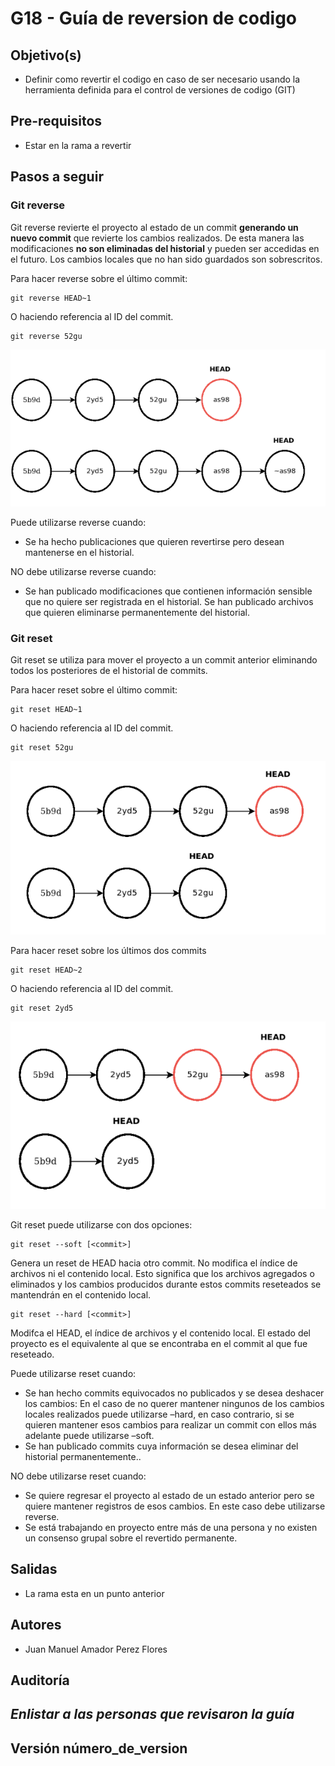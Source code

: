 # G18 - Guía de reversion de codigo

## Objetivo(s)

- Definir como revertir el codigo en caso de ser necesario usando la herramienta definida para el control de versiones de codigo (GIT)

## Pre-requisitos

- Estar en la rama a revertir 

## Pasos a seguir


### Git reverse

Git reverse revierte el proyecto al estado de un commit **generando un nuevo commit** que revierte los cambios realizados. De esta manera las modificaciones **no son eliminadas del historial** y pueden ser accedidas en el futuro. Los cambios locales que no han sido guardados son sobrescritos.

Para hacer reverse sobre el último commit:

    git reverse HEAD~1

O haciendo referencia al ID del commit.

    git reverse 52gu

![git reverse](../../static/img/guias/G18/gitreverse.png)

Puede utilizarse reverse cuando:

- Se ha hecho publicaciones que quieren revertirse pero desean mantenerse en el historial.

NO debe utilizarse reverse cuando:

- Se han publicado modificaciones que contienen información sensible que no quiere ser registrada en el historial.
Se han publicado archivos que quieren eliminarse permanentemente del historial.

### Git reset 

Git reset se utiliza para mover el proyecto a un commit anterior eliminando todos los posteriores de el historial de commits. 

Para hacer reset sobre el último commit:

    git reset HEAD~1

O haciendo referencia al ID del commit.

    git reset 52gu

![git reset](../../static/img/guias/G18/gitreset.png)

Para hacer reset sobre los últimos dos commits

    git reset HEAD~2

O haciendo referencia al ID del commit.

    git reset 2yd5

![git reset](../../static/img/guias/G18/gitreset-2.png)

Git reset puede utilizarse con dos opciones:


    git reset --soft [<commit>]

Genera un reset de HEAD hacia otro commit. No modifica el índice de archivos ni el contenido local. Esto significa que los archivos agregados o eliminados y los cambios producidos durante estos commits reseteados se mantendrán en el contenido local.

    git reset --hard [<commit>]

Modifca el HEAD, el índice de archivos y el contenido local. El estado del proyecto es el equivalente al que se encontraba en el commit al que fue reseteado.

Puede utilizarse reset cuando:

- Se han hecho commits equivocados no publicados y se desea deshacer los cambios: En el caso de no querer mantener ningunos de los cambios locales realizados puede utilizarse –hard, en caso contrario, si se quieren mantener esos cambios para realizar un commit con ellos más adelante puede utilizarse –soft.
- Se han publicado commits cuya información se desea eliminar del historial permanentemente..

NO debe utilizarse reset cuando:

- Se quiere regresar el proyecto al estado de un estado anterior pero se quiere mantener registros de esos cambios. En este caso debe utilizarse reverse.
- Se está trabajando en proyecto entre más de una persona y no existen un consenso grupal sobre el revertido permanente.

## Salidas

- La rama esta en un punto anterior 

## Autores

- Juan Manuel Amador Perez Flores 

## Auditoría
_Enlistar a las personas que revisaron la guía_
- 
## Versión número_de_version
